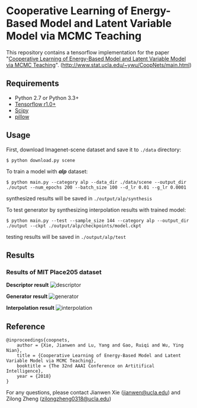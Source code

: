 # Cooperative Learning of Energy-Based Model and Latent Variable Model via MCMC Teaching

This repository contains a tensorflow implementation for the paper "[Cooperative Learning of Energy-Based Model and Latent Variable Model via MCMC Teaching](http://www.stat.ucla.edu/~ywu/CoopNets/doc/CoopNets_AAAI.pdf)".
(http://www.stat.ucla.edu/~ywu/CoopNets/main.html)

## Requirements
- Python 2.7 or Python 3.3+
- [Tensorflow r1.0+](https://www.tensorflow.org/install/)
- [Scipy](https://www.scipy.org/install.html)
- [pillow](https://pillow.readthedocs.io/en/latest/installation.html)

## Usage

First, download Imagenet-scene dataset and save it to `./data` directory:

    $ python download.py scene

To train a model with ***alp*** dataset:

    $ python main.py --category alp --data_dir ./data/scene --output_dir ./output --num_epochs 200 --batch_size 100 --d_lr 0.01 --g_lr 0.0001
synthesized results will be saved in `./output/alp/synthesis`

To test generator by synthesizing interpolation results with trained model:

    $ python main.py --test --sample_size 144 --category alp --output_dir ./output --ckpt ./output/alp/checkpoints/model.ckpt
testing results will be saved in `./output/alp/test`

## Results
### Results of MIT Place205 dataset
**Descriptor result**
![descriptor](assets/descriptor.png)

**Generator result**
![generator](assets/generator.png)

**Interpolation result**
![interpolation](assets/interpolation.png)


## Reference
    @inproceedings{coopnets,
        author = {Xie, Jianwen and Lu, Yang and Gao, Ruiqi and Wu, Ying Nian},
        title = {Cooperative Learning of Energy-Based Model and Latent Variable Model via MCMC Teaching},
        booktitle = {The 32nd AAAI Conference on Artitifical Intelligence},
        year = {2018}
    }
    
For any questions, please contact Jianwen Xie (jianwen@ucla.edu) and Zilong Zheng (zilongzheng0318@ucla.edu)
